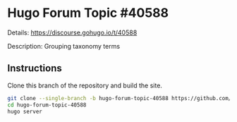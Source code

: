 # Hugo Forum Topic #40588

Details: <https://discourse.gohugo.io/t/40588>

Description: Grouping taxonomy terms

## Instructions

Clone this branch of the repository and build the site.

```bash
git clone --single-branch -b hugo-forum-topic-40588 https://github.com/jmooring/hugo-testing hugo-forum-topic-40588
cd hugo-forum-topic-40588
hugo server
```
